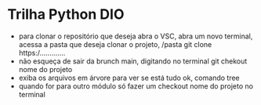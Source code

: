 # Trilha Python DIO

- para clonar o repositório que deseja abra o VSC, abra um novo terminal, acessa a pasta que deseja clonar o projeto, /pasta git clone https:/.............
- não esqueça de sair da brunch main, digitando no terminal git chekout nome do projeto
- exiba os arquivos em árvore para ver se está tudo ok, comando tree
- quando for para outro módulo só fazer um checkout nome do projeto no terminal
